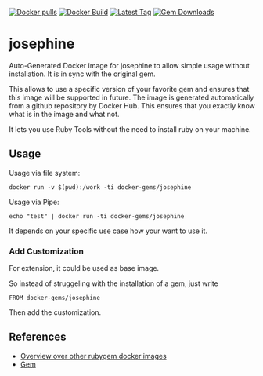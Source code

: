 [![Docker pulls](https://img.shields.io/docker/pulls/rubygem/josephine.svg)](https://hub.docker.com/r/rubygem/josephine/)
[![Docker Build](https://img.shields.io/docker/automated/rubygem/josephine.svg)](https://hub.docker.com/r/rubygem/josephine/)
[![Latest Tag](https://img.shields.io/github/tag/docker-rubygem/josephine.svg)](https://hub.docker.com/r/rubygem/josephine/)
[![Gem Downloads](https://img.shields.io/gem/dt/josephine.svg)](https://rubygems.org/gems/josephine/)
# josephine

Auto-Generated Docker image for josephine to allow simple usage without installation.
It is in sync with the original gem.

This allows to use a specific version of your favorite gem and ensures that this image will be supported in future.
The image is generated automatically from a github repository by Docker Hub.
This ensures that you exactly know what is in the image and what not.

It lets you use Ruby Tools without the need to install ruby on your machine.

## Usage

Usage via file system:

`docker run -v $(pwd):/work -ti docker-gems/josephine`

Usage via Pipe:

`echo "test" | docker run -ti docker-gems/josephine`

It depends on your specific use case how your want to use it.

### Add Customization

For extension, it could be used as base image.

So instead of struggeling with the installation of a gem, just write

`FROM docker-gems/josephine`

Then add the customization.

## References

 - [Overview over other rubygem docker images](https://github.com/thinkbot/docker-rubygem)
 - [Gem](https://rubygems.org/gems/josephine/)
